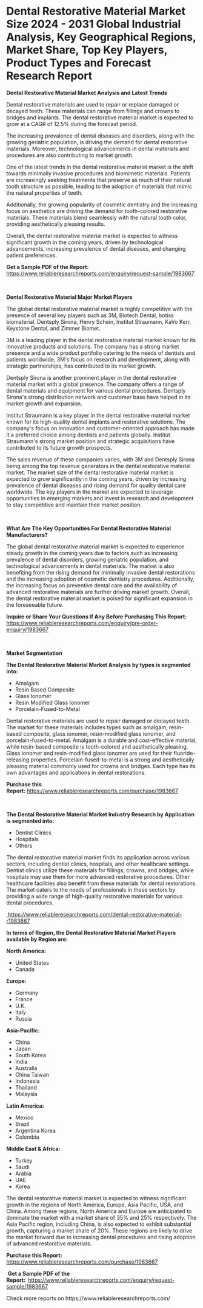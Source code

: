 <p><h1>Dental Restorative Material Market Size 2024 - 2031 Global Industrial Analysis, Key Geographical Regions, Market Share, Top Key Players, Product Types and Forecast Research Report</h1></p><p><strong>Dental Restorative Material Market Analysis and Latest Trends</strong></p>
<p><p>Dental restorative materials are used to repair or replace damaged or decayed teeth. These materials can range from fillings and crowns to bridges and implants. The dental restorative material market is expected to grow at a CAGR of 12.5% during the forecast period.</p><p>The increasing prevalence of dental diseases and disorders, along with the growing geriatric population, is driving the demand for dental restorative materials. Moreover, technological advancements in dental materials and procedures are also contributing to market growth.</p><p>One of the latest trends in the dental restorative material market is the shift towards minimally invasive procedures and biomimetic materials. Patients are increasingly seeking treatments that preserve as much of their natural tooth structure as possible, leading to the adoption of materials that mimic the natural properties of teeth.</p><p>Additionally, the growing popularity of cosmetic dentistry and the increasing focus on aesthetics are driving the demand for tooth-colored restorative materials. These materials blend seamlessly with the natural tooth color, providing aesthetically pleasing results.</p><p>Overall, the dental restorative material market is expected to witness significant growth in the coming years, driven by technological advancements, increasing prevalence of dental diseases, and changing patient preferences.</p></p>
<p><strong>Get a Sample PDF of the Report:&nbsp;</strong> <a href="https://www.reliableresearchreports.com/enquiry/request-sample/1983667">https://www.reliableresearchreports.com/enquiry/request-sample/1983667</a></p>
<p>&nbsp;</p>
<p><strong>Dental Restorative Material Major Market Players</strong></p>
<p><p>The global dental restorative material market is highly competitive with the presence of several key players such as 3M, Biotech Dental, botiss biomaterial, Dentsply Sirona, Henry Schein, Institut Straumann, KaVo Kerr, Keystone Dental, and Zimmer Biomet. </p><p>3M is a leading player in the dental restorative material market known for its innovative products and solutions. The company has a strong market presence and a wide product portfolio catering to the needs of dentists and patients worldwide. 3M's focus on research and development, along with strategic partnerships, has contributed to its market growth.</p><p>Dentsply Sirona is another prominent player in the dental restorative material market with a global presence. The company offers a range of dental materials and equipment for various dental procedures. Dentsply Sirona's strong distribution network and customer base have helped in its market growth and expansion.</p><p>Institut Straumann is a key player in the dental restorative material market known for its high-quality dental implants and restorative solutions. The company's focus on innovation and customer-oriented approach has made it a preferred choice among dentists and patients globally. Institut Straumann's strong market position and strategic acquisitions have contributed to its future growth prospects.</p><p>The sales revenue of these companies varies, with 3M and Dentsply Sirona being among the top revenue generators in the dental restorative material market. The market size of the dental restorative material market is expected to grow significantly in the coming years, driven by increasing prevalence of dental diseases and rising demand for quality dental care worldwide. The key players in the market are expected to leverage opportunities in emerging markets and invest in research and development to stay competitive and maintain their market position.</p></p>
<p>&nbsp;</p>
<p><strong>What Are The Key Opportunities For Dental Restorative Material Manufacturers?</strong></p>
<p><p>The global dental restorative material market is expected to experience steady growth in the coming years due to factors such as increasing prevalence of dental disorders, growing geriatric population, and technological advancements in dental materials. The market is also benefiting from the rising demand for minimally invasive dental restorations and the increasing adoption of cosmetic dentistry procedures. Additionally, the increasing focus on preventive dental care and the availability of advanced restorative materials are further driving market growth. Overall, the dental restorative material market is poised for significant expansion in the foreseeable future.</p></p>
<p><strong>Inquire or Share Your Questions If Any Before Purchasing This Report:</strong> <a href="https://www.reliableresearchreports.com/enquiry/pre-order-enquiry/1983667">https://www.reliableresearchreports.com/enquiry/pre-order-enquiry/1983667</a></p>
<p>&nbsp;</p>
<p><strong>Market Segmentation</strong></p>
<p><strong>The Dental Restorative Material Market Analysis by types is segmented into:</strong></p>
<p><ul><li>Amalgam</li><li>Resin Based Composite</li><li>Glass Ionomer</li><li>Resin Modified Glass Ionomer</li><li>Porcelain-Fused-to-Metal</li></ul></p>
<p><p>Dental restorative materials are used to repair damaged or decayed teeth. The market for these materials includes types such as amalgam, resin-based composite, glass ionomer, resin-modified glass ionomer, and porcelain-fused-to-metal. Amalgam is a durable and cost-effective material, while resin-based composite is tooth-colored and aesthetically pleasing. Glass ionomer and resin-modified glass ionomer are used for their fluoride-releasing properties. Porcelain-fused-to-metal is a strong and aesthetically pleasing material commonly used for crowns and bridges. Each type has its own advantages and applications in dental restorations.</p></p>
<p><strong>Purchase this Report:&nbsp;</strong><a href="https://www.reliableresearchreports.com/purchase/1983667">https://www.reliableresearchreports.com/purchase/1983667</a></p>
<p>&nbsp;</p>
<p><strong>The Dental Restorative Material Market Industry Research by Application is segmented into:</strong></p>
<p><ul><li>Dentist Clinics</li><li>Hospitals</li><li>Others</li></ul></p>
<p><p>The dental restorative material market finds its application across various sectors, including dentist clinics, hospitals, and other healthcare settings. Dentist clinics utilize these materials for fillings, crowns, and bridges, while hospitals may use them for more advanced restorative procedures. Other healthcare facilities also benefit from these materials for dental restorations. The market caters to the needs of professionals in these sectors by providing a wide range of high-quality restorative materials for various dental procedures.</p></p>
<p><a href="https://www.reliableresearchreports.com/dental-restorative-material-r1983667">&nbsp;https://www.reliableresearchreports.com/dental-restorative-material-r1983667</a></p>
<p><strong>In terms of Region, the Dental Restorative Material Market Players available by Region are:</strong></p>
<p>
    <p> <strong> North America: </strong>
        <ul>
            <li>United States</li>
            <li>Canada</li>
        </ul>
        </p> 
    <p> <strong> Europe: </strong>
        <ul>
            <li>Germany</li>
            <li>France</li>
            <li>U.K.</li>
            <li>Italy</li>
            <li>Russia</li>
        </ul>
        </p> 
    <p> <strong> Asia-Pacific: </strong>
        <ul>
            <li>China</li>
            <li>Japan</li>
            <li>South Korea</li>
            <li>India</li>
            <li>Australia</li>
            <li>China Taiwan</li>
            <li>Indonesia</li>
            <li>Thailand</li>
            <li>Malaysia</li>
        </ul>
        </p> 
    <p> <strong> Latin America: </strong>
        <ul>
            <li>Mexico</li>
            <li>Brazil</li>
            <li>Argentina Korea</li>
            <li>Colombia</li>
        </ul>
        </p> 
    <p> <strong> Middle East & Africa: </strong>
        <ul>
            <li>Turkey</li>
            <li>Saudi</li>
            <li>Arabia</li>
            <li>UAE</li>
            <li>Korea</li>
        </ul>
    </p>
    </p>
<p><p>The dental restorative material market is expected to witness significant growth in the regions of North America, Europe, Asia Pacific, USA, and China. Among these regions, North America and Europe are anticipated to dominate the market with a market share of 35% and 25% respectively. The Asia Pacific region, including China, is also expected to exhibit substantial growth, capturing a market share of 20%. These regions are likely to drive the market forward due to increasing dental procedures and rising adoption of advanced restorative materials.</p></p>
<p><strong>Purchase this Report: </strong><a href="https://www.reliableresearchreports.com/purchase/1983667">https://www.reliableresearchreports.com/purchase/1983667</a></p>
<p>&nbsp;<strong>Get a Sample PDF of the Report:&nbsp;&nbsp;</strong><a href="https://www.reliableresearchreports.com/enquiry/request-sample/1983667">https://www.reliableresearchreports.com/enquiry/request-sample/1983667</a></p>
<p><strong></strong></p>
<p>Check more reports on https://www.reliableresearchreports.com/</p>